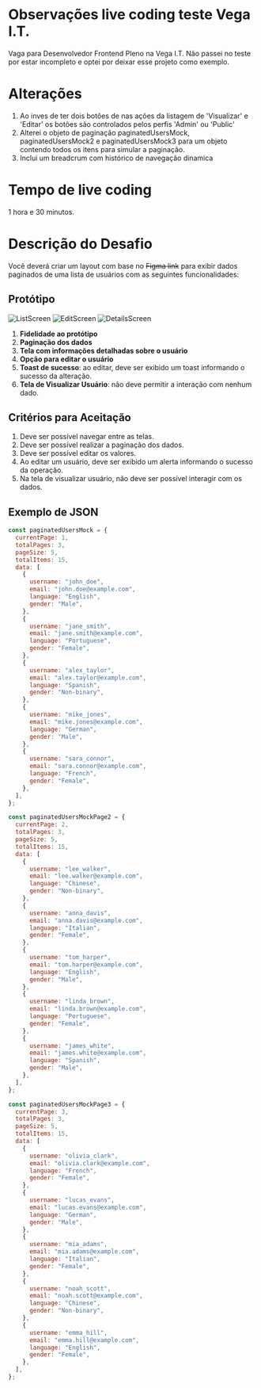 # Observações live coding teste Vega I.T.

Vaga para Desenvolvedor Frontend Pleno na Vega I.T.
Não passei no teste por estar incompleto e optei por deixar esse projeto como exemplo.

# Alterações

1.  Ao inves de ter dois botôes de nas ações da listagem de 'Visualizar' e 'Editar' os botões são controlados pelos perfis 'Admin' ou 'Public'
2.  Alterei o objeto de paginação paginatedUsersMock, paginatedUsersMock2 e paginatedUsersMock3 para um objeto contendo todos os itens para simular a paginação.
3.  Inclui um breadcrum com histórico de navegação dinamica

# Tempo de live coding

1 hora e 30 minutos.

# Descrição do Desafio

Você deverá criar um layout com base no ~~Figma link~~ para exibir dados paginados de uma lista de usuários com as seguintes funcionalidades:

## Protótipo

![ListScreen](https://github.com/LeonSuckow/vega-test/blob/main/src/assets/Listar.png?raw=true)
![EditScreen](https://github.com/LeonSuckow/vega-test/blob/main/src/assets/Editar.png?raw=true)
![DetailsScreen](https://github.com/LeonSuckow/vega-test/blob/main/src/assets/Visualizar.png?raw=true)

1. **Fidelidade ao protótipo**
2. **Paginação dos dados**
3. **Tela com informações detalhadas sobre o usuário**
4. **Opção para editar o usuário**
5. **Toast de sucesso**: ao editar, deve ser exibido um toast informando o sucesso da alteração.
6. **Tela de Visualizar Usuário**: não deve permitir a interação com nenhum dado.

## Critérios para Aceitação

1. Deve ser possível navegar entre as telas.
2. Deve ser possível realizar a paginação dos dados.
3. Deve ser possível editar os valores.
4. Ao editar um usuário, deve ser exibido um alerta informando o sucesso da operação.
5. Na tela de visualizar usuário, não deve ser possível interagir com os dados.

## Exemplo de JSON

```javascript
const paginatedUsersMock = {
  currentPage: 1,
  totalPages: 3,
  pageSize: 5,
  totalItems: 15,
  data: [
    {
      username: "john_doe",
      email: "john.doe@example.com",
      language: "English",
      gender: "Male",
    },
    {
      username: "jane_smith",
      email: "jane.smith@example.com",
      language: "Portuguese",
      gender: "Female",
    },
    {
      username: "alex_taylor",
      email: "alex.taylor@example.com",
      language: "Spanish",
      gender: "Non-binary",
    },
    {
      username: "mike_jones",
      email: "mike.jones@example.com",
      language: "German",
      gender: "Male",
    },
    {
      username: "sara_connor",
      email: "sara.connor@example.com",
      language: "French",
      gender: "Female",
    },
  ],
};

const paginatedUsersMockPage2 = {
  currentPage: 2,
  totalPages: 3,
  pageSize: 5,
  totalItems: 15,
  data: [
    {
      username: "lee_walker",
      email: "lee.walker@example.com",
      language: "Chinese",
      gender: "Non-binary",
    },
    {
      username: "anna_davis",
      email: "anna.davis@example.com",
      language: "Italian",
      gender: "Female",
    },
    {
      username: "tom_harper",
      email: "tom.harper@example.com",
      language: "English",
      gender: "Male",
    },
    {
      username: "linda_brown",
      email: "linda.brown@example.com",
      language: "Portuguese",
      gender: "Female",
    },
    {
      username: "james_white",
      email: "james.white@example.com",
      language: "Spanish",
      gender: "Male",
    },
  ],
};

const paginatedUsersMockPage3 = {
  currentPage: 3,
  totalPages: 3,
  pageSize: 5,
  totalItems: 15,
  data: [
    {
      username: "olivia_clark",
      email: "olivia.clark@example.com",
      language: "French",
      gender: "Female",
    },
    {
      username: "lucas_evans",
      email: "lucas.evans@example.com",
      language: "German",
      gender: "Male",
    },
    {
      username: "mia_adams",
      email: "mia.adams@example.com",
      language: "Italian",
      gender: "Female",
    },
    {
      username: "noah_scott",
      email: "noah.scott@example.com",
      language: "Chinese",
      gender: "Non-binary",
    },
    {
      username: "emma_hill",
      email: "emma.hill@example.com",
      language: "English",
      gender: "Female",
    },
  ],
};
```
